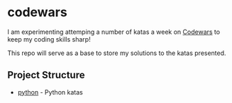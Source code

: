 # codewars

I am experimenting attemping a number of katas a week on [Codewars](http://www.codewars.com/) to keep my coding skills sharp!

This repo will serve as a base to store my solutions to the katas presented.

## Project Structure

- [python](python/) - Python katas
